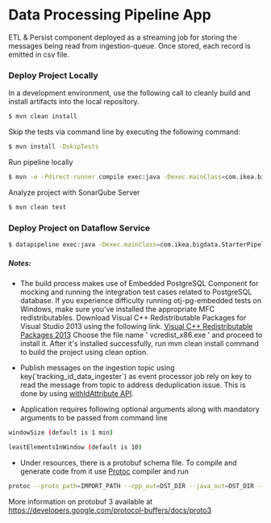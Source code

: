 # Data Processing Pipeline App
ETL &amp; Persist component deployed as a streaming job for storing the messages being read from ingestion-queue. Once stored, each record is emitted in csv file.

### Deploy Project Locally
In a development environment, use the following call to  cleanly build and install artifacts into the local repository.
```sh
$ mvn clean install
```

Skip the tests via command line by executing the following command:
```sh
$ mvn install -DskipTests
```
Run pipeline locally
```sh
$ mvn -e -Pdirect-runner compile exec:java -Dexec.mainClass=com.ikea.bigdata.StarterPipelineApplication -Dexec.args="--project=dev  --ingestionTopic=ingestion_dev --databaseURL=jdbc:postgresql://localhost:5432/postgres --databaseUserName=postgres --databasePassword=postgres --failureDataTopic=_dev_failure_data  --runner=DirectRunner"
```
Analyze project with SonarQube Server
```sh
$ mvn clean test
```

### Deploy Project on Dataflow Service
```sh
$ datapipeline exec:java -Dexec.mainClass=com.ikea.bigdata.StarterPipelineApplication  -Dexec.args="--project=dev --stagingLocation=gs://project/staging/  --gcpTempLocation=gs://project/tmp --region=europe-west1 --zone=europe-west1-d --jobName=datapipeline-dev-v0 --autoscalingAlgorithm=THROUGHPUT_BASED --maxNumWorkers=15 --usePublicIps=true --saveProfilesToGcs=gs://project/profiling --databaseURL=jdbc:postgresql://google/postgres?cloudSqlInstance=dev&socketFactory=com.google.cloud.sql.postgres.SocketFactory&user=isx_dev&password=Pa55word$ --databaseUserName=dev --databasePassword=Pa55word$ --ingestionTopic=ingestion_dev  --failureDataTopic=dev_failure_data --runner=DataflowRunner"```
```

##### Notes:

  - The build process makes use of Embedded PostgreSQL Component for mocking and running the integration test cases related to PostgreSQL database. If you experience difficulty running otj-pg-embedded tests on Windows, make sure you've installed the appropriate MFC redistributables.
Download Visual C++ Redistributable Packages for Visual Studio 2013 using the following link.
[Visual C++ Redistributable Packages 2013](https://www.microsoft.com/en-ca/download/details.aspx?id=40784)
Choose the file name ' vcredist_x86.exe ' and proceed to install it.
After it's installed successfully, run mvn clean install command to build the project using clean option.

  -  Publish messages on the ingestion topic using key(´tracking_id_data_ingester`) as event processor job rely on key to read the message from topic to address deduplication issue. This is done by using [withIdAttribute API](https://beam.apache.org/releases/javadoc/2.4.0/org/apache/beam/sdk/io/gcp/pubsub/PubsubIO.Write.html#withIdAttribute-java.lang.String-).

  -  Application requires following optional arguments along with mandatory arguments to be passed from command line
```sh
windowSize (default is 1 min)
```

````sh
leastElementsInWindow (default is 10)
````
   - Under resources, there is a protobuf schema file. To compile and generate code from it use [Protoc](https://developers.google.com/protocol-buffers/docs/proto3#generating) compiler and run
````sh
protoc --proto_path=IMPORT_PATH --cpp_out=DST_DIR --java_out=DST_DIR --python_out=DST_DIR --go_out=DST_DIR --ruby_out=DST_DIR --objc_out=DST_DIR --csharp_out=DST_DIR path/to/file.proto
````
More information on protobuf 3 available at https://developers.google.com/protocol-buffers/docs/proto3   
 
